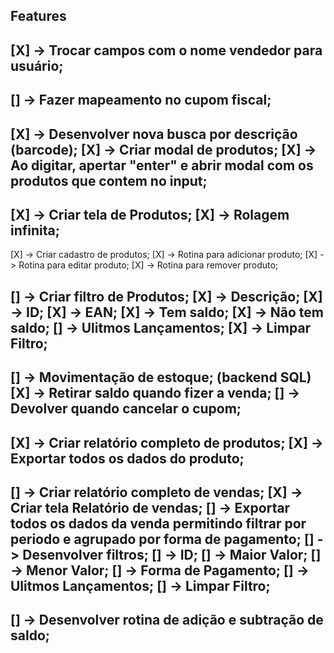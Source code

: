 ## Features

[X] -> Trocar campos com o nome vendedor para usuário;
------------------------------------------------------------------------------------------------------------------------
[] -> Fazer mapeamento no cupom fiscal;
------------------------------------------------------------------------------------------------------------------------
[X] -> Desenvolver nova busca por descrição (barcode);
   [X] -> Criar modal de produtos;
   [X] -> Ao digitar, apertar "enter" e abrir modal com os produtos que contem no input;
------------------------------------------------------------------------------------------------------------------------
[X] -> Criar tela de Produtos;
   [X] -> Rolagem infinita;
------------------------------------------------------------------------------------------------------------------------
[X] -> Criar cadastro de produtos;
   [X] -> Rotina para adicionar produto;
   [X] -> Rotina para editar produto;
   [X] -> Rotina para remover produto;

[] -> Criar filtro de Produtos;
   [X] ->  Descrição;
   [X] ->  ID;
   [X] ->  EAN;
   [X] ->  Tem saldo;
   [X] ->  Não tem saldo;
   [] ->  Ulitmos Lançamentos;
   [X] ->  Limpar Filtro;
------------------------------------------------------------------------------------------------------------------------
[] -> Movimentação de estoque; (backend SQL)
   [X] -> Retirar saldo quando fizer a venda;
   [] -> Devolver quando cancelar o cupom;
------------------------------------------------------------------------------------------------------------------------
[X] -> Criar relatório completo de produtos;
   [X] -> Exportar todos os dados do produto;
------------------------------------------------------------------------------------------------------------------------
[] -> Criar relatório completo de vendas;
   [X] -> Criar tela Relatório de vendas;
   [] -> Exportar todos os dados da venda permitindo filtrar por periodo e agrupado por forma de pagamento;
   [] -> Desenvolver filtros;
      [] ->  ID;
      [] ->  Maior Valor;
      [] ->  Menor Valor;
      [] ->  Forma de Pagamento;
      [] ->  Ulitmos Lançamentos;
      [] ->  Limpar Filtro;
------------------------------------------------------------------------------------------------------------------------
[] -> Desenvolver rotina de adição e subtração de saldo; 
------------------------------------------------------------------------------------------------------------------------
